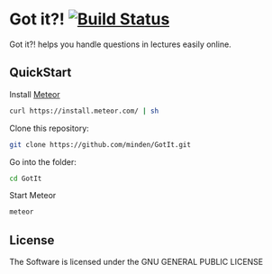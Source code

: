 # Got it?! [![Build Status](https://travis-ci.org/minden/GotIt.svg?branch=develop)](https://travis-ci.org/minden/GotIt)

Got it?! helps you handle questions in lectures easily online.



## QuickStart

Install [Meteor](https://www.meteor.com/install "The Meteor Website")
```bash
curl https://install.meteor.com/ | sh
```

Clone this repository: 
```bash
git clone https://github.com/minden/GotIt.git
```

Go into the folder: 
```bash
cd GotIt
```

Start Meteor
```bash
meteor
```



## License
The Software is licensed under the GNU GENERAL PUBLIC LICENSE
